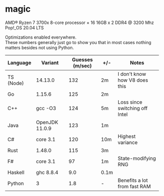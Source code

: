 # magic

AMD® Ryzen 7 3700x 8-core processor × 16
16GB x 2 DDR4 @ 3200 Mhz
Pop!\_OS 20.04 LTS

Optimizations enabled everywhere.  
These numbers generally just go to show you that in most cases nothing matters besides not using Python.

| Language  | Variant        | Guesses (m/sec) | +/-  | Notes                          |
| --------- | -------------- | --------------- | ---- | ------------------------------ |
| TS (Node) | 14.13.0        | 132             | 2m   | I don't know how V8 does this  |
| Go        | 1.15.6         | 125             | 2m   |
| C++       | gcc -O3        | 124             | 5m   | Loss since switching off Intel |
| Java      | OpenJDK 11.0.9 | 123             | 1m   |
| C#        | core 3.1       | 120             | 10m  | Highest variance               |
| Rust      | 1.48.0         | 115             | 3m   |
| F#        | core 3.1       | 97              | 1m   | State-modifying RNG            |
| Haskell   | ghc 8.8.4      | 9.0             | 0.1m |
| Python    | 3              | 1.8             | -    | Benefits a lot from fast RAM   |

